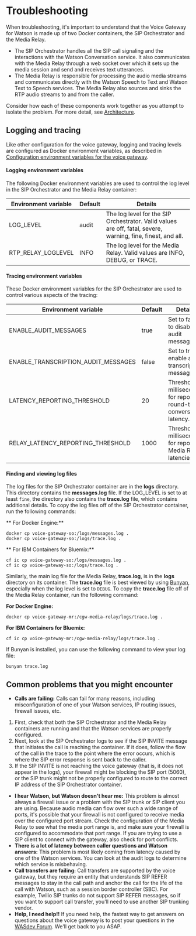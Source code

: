 # Troubleshooting

When troubleshooting, it's important to understand that the Voice Gateway for Watson is made up of two Docker containers, the SIP Orchestrator and the Media Relay.
* The SIP Orchestrator handles all the SIP call signaling and the interactions with the Watson Conversation service. It also communicates with the Media Relay through a web socket over which it sets up the media session and send and receives text utterances.
* The Media Relay is responsible for processing the audio media streams and communicates directly with the Watson Speech to Text and Watson Text to Speech services. The Media Relay also sources and sinks the RTP audio streams to and from the caller.

Consider how each of these components work together as you attempt to isolate the problem. For more detail, see [Architecture](about.md#architecture).

## Logging and tracing

Like other configuration for the voice gateway, logging and tracing levels are configured as Docker environment variables, as described in [Configuration environment variables for the voice gateway](config.md).

#### Logging environment variables

The following Docker environment variables are used to control the log level in the SIP Orchestrator and the Media Relay container:

| Environment variable | Default | Details |
| --- |--- | ---|
| LOG_LEVEL | audit | The log level for the SIP Orchestrator. Valid values are off, fatal, severe, warning, fine, finest, and all.  |
|RTP_RELAY_LOGLEVEL| INFO | The log level for the Media Relay. Valid values are INFO, DEBUG, or TRACE.|

#### Tracing environment variables

These Docker environment variables for the SIP Orchestrator are used to control various aspects of the tracing:

| Environment variable | Default | Details |
| --- |--- | ---|
| ENABLE_AUDIT_MESSAGES | true | Set to false to disable audit messages. |
| ENABLE_TRANSCRIPTION_AUDIT_MESSAGES | false | Set to true to enable audit transcription messages. |
| LATENCY_REPORTING_THRESHOLD | 20 | Threshold in milliseconds for reporting round-trip conversation latency. |
| RELAY_LATENCY_REPORTING_THRESHOLD | 1000 | Threshold in milliseconds for reporting Media Relay latencies. |

#### Finding and viewing log files

The log files for the SIP Orchestrator container are in the **logs** directory. This directory contains the **messages.log** file. If the LOG_LEVEL is set to at least `fine`, the directory also contains the **trace.log** file, which contains additional details. To copy the log files off of the SIP Orchestrator container, run the following commands:

** For Docker Engine:**

```
docker cp voice-gateway-so:/logs/messages.log .
docker cp voice-gateway-so:/logs/trace.log .
```


** For IBM Containers for Bluemix:**

```
cf ic cp voice-gateway-so:/logs/messages.log .
cf ic cp voice-gateway-so:/logs/trace.log .
```

Similarly, the main log file for the Media Relay, **trace.log**, is in the **logs** directory on its container. The **trace.log** file is best viewed by using [Bunyan](https://github.com/trentm/node-bunyan), especially when the log level is set to `DEBUG`. To copy the **trace.log** file off of the Media Relay container, run the following command:

**For Docker Engine:**

```
docker cp voice-gateway-mr:/cgw-media-relay/logs/trace.log .
```

**For IBM Containers for Bluemix:**

```
cf ic cp voice-gateway-mr:/cgw-media-relay/logs/trace.log .
```

If Bunyan is installed, you can use the following command to view your log file:

```
bunyan trace.log
```

## Common problems that you might encounter

* **Calls are failing:** Calls can fail for many reasons, including misconfiguration of one of your Watson services, IP routing issues, firewall issues, etc.
 1. First, check that both the SIP Orchestrator and the Media Relay containers are running and that the Watson services are properly configured.
 1. Next, look at the SIP Orchestrator logs to see if the SIP INVITE message that initiates the call is reaching the container. If it does, follow the flow of the call in the trace to the point where the error occurs, which is where the SIP error response is sent back to the caller.
 1. If the SIP INVITE is not reaching the voice gateway (that is, it does not appear in the logs), your firewall might be blocking the SIP port (5060), or the SIP trunk might not be properly configured to route to the correct IP address of the SIP Orchestrator container.
* **I hear Watson, but Watson doesn't hear me:** This problem is almost always a firewall issue or a problem with the SIP trunk or SIP client you are using. Because audio media can flow over such a wide range of ports, it's possible that your firewall is not configured to receive media over the configured port stream. Check the configuration of the Media Relay to see what the media port range is, and make sure your firewall is configured to accommodate that port range. If you are trying to use a SIP client to connect with the gateway, also check for port conflicts.
* **There is a lot of latency between caller questions and Watson answers:** This problem is most likely coming from latency caused by one of the Watson services. You can look at the audit logs to determine which service is misbehaving.
* **Call transfers are failing:** Call transfers are supported by the voice gateway, but they require an entity that understands SIP REFER messages to stay in the call path and anchor the call for the life of the call with Watson, such as a session border controller (SBC). For example, Twilio SIP trunks do not support SIP REFER messages, so if you want to support call transfer, you'll need to use another SIP trunking vendor.
* **Help, I need help!!** If you need help, the fastest way to get answers on questions about the voice gateway is to post your questions in the [WASdev Forum](https://developer.ibm.com/answers/smartspace/wasdev/). We'll get back to you ASAP.
